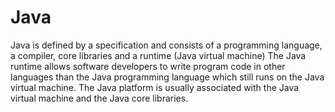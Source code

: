 # Java
Java is defined by a specification and consists of a programming language, a compiler, core libraries and a runtime (Java virtual machine) The Java runtime allows software developers to write program code in other languages than the Java programming language which still runs on the Java virtual machine. The Java platform is usually associated with the Java virtual machine and the Java core libraries.
